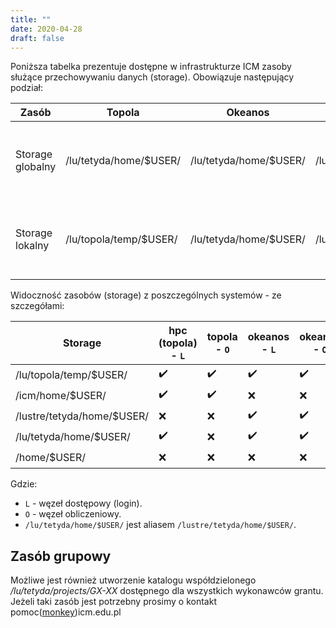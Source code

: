 ```yaml
---
title: ""
date: 2020-04-28
draft: false
---
```


Poniższa tabelka prezentuje dostępne w infrastrukturze ICM zasoby służące przechowywaniu danych  (storage).
Obowiązuje następujący podział:

| Zasób            | Topola             | Okeanos            | Rysy              | Uwagi                                                                |
|------------------|--------------------| -------------------| ----------------- |--------------------------------------------------------------------- |
| Storage globalny | /lu/tetyda/home/$USER/  | /lu/tetyda/home/$USER/  | /lu/tetyda/home/$USER/ | katalog widoczny z węzłów dostępowych (do wymiany danych)            |
| Storage lokalny  | /lu/topola/temp/$USER/  | /lu/tetyda/home/$USER/  | /lu/tetyda/home/$USER/ | katalog widoczny z węzłów dostępowych i obliczeniowych (do obliczeń) |

Widoczność zasobów (storage) z poszczególnych systemów - ze szczegółami:

| Storage                    | hpc (topola) - `L`   | topola - `O`       | okeanos - `L`      | okeanos - `O`      | rysy - `L`         | rysy - `O`         |
|--------------------------  | -------------------- | ------------------ | ------------------ | -------------------| ------------------ | ------------------ |
| /lu/topola/temp/$USER/     | :heavy_check_mark:   | :heavy_check_mark: | :heavy_check_mark: | :heavy_check_mark: | :x:                | :x:                |
| /icm/home/$USER/           | :heavy_check_mark:   | :heavy_check_mark: | :x:                | :x:                | :x:                | :x:                |
| /lustre/tetyda/home/$USER/ | :x:                  | :x:                | :heavy_check_mark: | :heavy_check_mark: | :x:                | :x:                |
| /lu/tetyda/home/$USER/     | :heavy_check_mark:   | :x:                | :heavy_check_mark: | :heavy_check_mark: | :heavy_check_mark: | :heavy_check_mark: |
| /home/$USER/               | :x:                  | :x:                | :x:                | :x:                | :heavy_check_mark: | :heavy_check_mark: |

<!-- 
| /home/$USER/               |  [?]                 |  [?]               |  [?]               |  [?]               |  [?]               |   [?]              | 
-->

Gdzie:

* `L` - węzeł dostępowy (login).
* `O` - węzeł obliczeniowy.
* `/lu/tetyda/home/$USER/` jest aliasem `/lustre/tetyda/home/$USER/`.

## Zasób grupowy ##

Możliwe jest również utworzenie katalogu współdzielonego _/lu/tetyda/projects/GX-XX_ dostępnego dla wszystkich wykonawców grantu. Jeżeli taki zasób jest potrzebny prosimy o kontakt pomoc([monkey](https://en.wikipedia.org/wiki/At_sign#Names_in_other_languages))icm.edu.pl


<!--
| Zasób                  | widoczny na     | pod ścieżką       |
|----------------------- |-----------------| ----------------- |
| Lokalny                | topola          |  /icm/home        |
| Współdzielony wymiany  | okeanos, topola |  /icm/tmp         |
| Lokalny tymczasowy     | topola          |  /lu/topola/temp  |
| Lokalny                | okeanos, topola |  /lu/tetyda/home  |
| Lokalny                | rysy            |  /home            |
-->


<!--
| Zasób                  | widoczny na     | pod ścieżką       | quota      | limit plików   | backup  |
|----------------------- |-----------------| ----------------- | ---------- |--------------- |---------|
| Lokalny                | topola          |  /icm/home        | 100 GB     | 140 000        | nie     |
| Współdzielony wymiany  | okeanos, topola |  /icm/tmp         | 1 000 GB   | 300 000        | nie     |
| Lokalny tymczasowy     | topola          |  /lu/topola/temp  | -          |                | nie     |
| Lokalny                | okeanos, topola |  /lu/tetyda/home  | -          |                | nie     |
| Lokalny                | rysy            |  /home            | 200 GB     |                | nie     |
 -->
 
<!-- !!! warning
   Nie wolno wykorzystywać katalogu domowego do intensywnego zapisu i odczytu plików tymczasowych generowanych w trakcie obliczeń, o ile informacje widoczne podczas logowania nie mówią inaczej.
   Do tego celu na każdym systemie obliczeniowym przeznaczone są katalogi tymczasowe. -->
